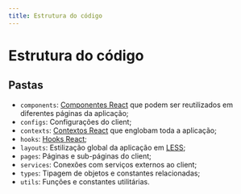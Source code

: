 ```yaml
---
title: Estrutura do código
---
```

# Estrutura do código
## Pastas
- `components`: [Componentes React](https://react.dev/learn/your-first-component) que podem ser reutilizados em diferentes páginas da aplicação;
- `configs`: Configurações do client;
- `contexts`: [Contextos React](https://react.dev/learn/passing-data-deeply-with-context) que englobam toda a aplicação;
- `hooks`: [Hooks React](https://react.dev/learn/reusing-logic-with-custom-hooks);
- `layouts`: Estilização global da aplicação em [LESS](https://lesscss.org);
- `pages`: Páginas e sub-páginas do client;
- `services`: Conexões com serviços externos ao client;
- `types`: Tipagem de objetos e constantes relacionadas;
- `utils`: Funções e constantes utilitárias.
